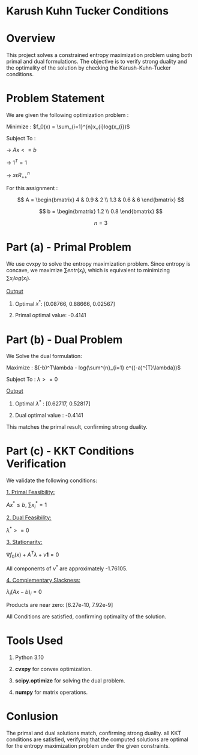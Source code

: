 # Karush Kuhn Tucker Conditions

# Overview

This project solves a constrained entropy maximization problem using both primal and dual formulations. The objective is to verify strong duality and the optimality of the solution by checking the Karush-Kuhn-Tucker conditions.

# Problem Statement

We are given the following optimization problem :

Minimize : $f_0(x) = \sum_{i=1}^{n}x_{i}log(x_{i})$

Subject To :

-> $Ax <= b$

-> $1^T = 1$

-> $x \epsilon R^{n}_{++}$

For this assignment :

$$
A = \begin{bmatrix}
4 & 0.9 & 2 \\
1.3 & 0.6 & 6
\end{bmatrix}
$$

$$
b = \begin{bmatrix}
1.2 \\
0.8
\end{bmatrix}
$$

$$
n = 3
$$

# Part (a) - Primal Problem

We use cvxpy to solve the entropy maximization problem. Since entropy is concave, we maximize $\sum entr(x_i)$, which is equivalent to minimizing 
$\sum x_ilog(x_i)$.

<ins> Output </ins>

1. Optimal $x^*$: [0.08766, 0.88666, 0.02567]

2. Primal optimal value: -0.4141

# Part (b) - Dual Problem

We Solve the dual formulation:

Maximize : $(-b)^T\lambda - log(\sum^{n}_{i=1} e^{(-a)^{T}\lambda})$

Subject To : $\lambda >= 0$

<ins> Output </ins>

1. Optimal $\lambda^{*}$ : [0.62717, 0.52817]

2. Dual optimal value : -0.4141

This matches the primal result, confirming strong duality.

# Part (c) - KKT Conditions Verification

We validate the following conditions:

<ins> 1. Primal Feasibility:</ins>

$Ax^* \leq b,\ \sum x_i^* = 1$

<ins> 2. Dual Feasibility:</ins>

$\lambda^{*} >= 0$

<ins> 3. Stationarity:</ins>

$\nabla f_0(x) + A^T \lambda + \nu \mathbf{1} = 0$

All components of $\nu^*$ are approximately -1.76105.

<ins> 4. Complementary Slackness:</ins>

$\lambda_i (A x - b)_i = 0$

Products are near zero: [6.27e-10, 7.92e-9]

All Conditions are satisfied, confirming optimality of the solution.

# Tools Used

1. Python 3.10

2. **cvxpy** for convex optimization.

3. **scipy.optimize** for solving the dual problem.

4. **numpy** for matrix operations.

# Conlusion

The primal and dual solutions match, confirming strong duality. all KKT conditions are satisfied, verifying that the computed solutions are optimal for the entropy maximization problem under the given constraints.
